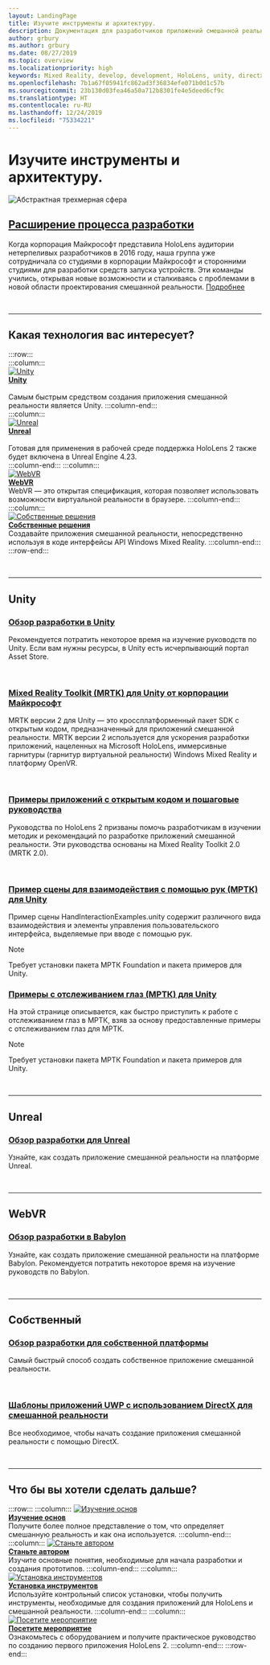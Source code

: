 ```yaml
---
layout: LandingPage
title: Изучите инструменты и архитектуру.
description: Документация для разработчиков приложений смешанной реальности для HoloLens и иммерсивных гарнитур.
author: grbury
ms.author: grbury
ms.date: 08/27/2019
ms.topic: overview
ms.localizationpriority: high
keywords: Mixed Reality, develop, development, HoloLens, unity, directx
ms.openlocfilehash: 7b1a67f05941fc862ad3f36834efe071b0d1c57b
ms.sourcegitcommit: 23b130d03fea46a50a712b8301fe4e5deed6cf9c
ms.translationtype: HT
ms.contentlocale: ru-RU
ms.lasthandoff: 12/24/2019
ms.locfileid: "75334221"
---
```

# <a name="learn-the-tools-and-architecture"></a>Изучите инструменты и архитектуру.

![Абстрактная трехмерная сфера](images/07_Development.png)

## <a name="expand-your-design-processcase-study-expanding-the-design-process-for-mixed-realitymd"></a>[Расширение процесса разработки](case-study-expanding-the-design-process-for-mixed-reality.md)

Когда корпорация Майкрософт представила HoloLens аудитории нетерпеливых разработчиков в 2016 году, наша группа уже сотрудничала со студиями в корпорации Майкрософт и сторонними студиями для разработки средств запуска устройств. Эти команды учились, открывая новые возможности и сталкиваясь с проблемами в новой области проектирования смешанной реальности. [Подробнее](case-study-expanding-the-design-process-for-mixed-reality.md)


<br>

---


## <a name="what-technology-path-are-you-interested-in"></a>Какая технология вас интересует? 


:::row:::   
    :::column:::    
       [![Unity](images/unity_logo.png)](development.md#unity)<br>
        **[Unity](development.md#unity)**<br>   
        Самым быстрым средством создания приложения смешанной реальности является Unity. 
    :::column-end:::    
    :::column:::    
        [![Unreal](images/Unreal_logo.png)](development.md#unreal)<br>
         **[Unreal](development.md#unreal)**<br>    
        Готовая для применения в рабочей среде поддержка HoloLens 2 также будет включена в Unreal Engine 4.23.    
    :::column-end:::
    :::column:::    
        [![WebVR](images/WebVR_logo.png)](development.md#webvr)<br>
        **[WebVR](development.md#webvr)**<br>
        WebVR — это открытая спецификация, которая позволяет использовать возможности виртуальной реальности в браузере. 
    :::column-end:::        
    :::column:::    
        [![Собственные решения](images/VisualStudio-small_logo.png)](development.md#native)<br>
        **[Собственные решения](development.md#native)**<br> 
        Создавайте приложения смешанной реальности, непосредственно используя в коде интерфейсы API Windows Mixed Reality. 
    :::column-end:::    
:::row-end:::

<br>

---

## <a name="unity"></a>Unity


### <a name="unity-development-overviewunity-development-overviewmd"></a>[Обзор разработки в Unity](unity-development-overview.md)
Рекомендуется потратить некоторое время на изучение руководств по Unity. Если вам нужны ресурсы, в Unity есть исчерпывающий портал Asset Store. 

<br>

### <a name="microsofts-mixed-reality-toolkit-mrtk-for-unitymrtk-getting-startedmd"></a>[Mixed Reality Toolkit (MRTK) для Unity от корпорации Майкрософт](mrtk-getting-started.md)
MRTK версии 2 для Unity — это кроссплатформенный пакет SDK с открытым кодом, предназначенный для приложений смешанной реальности. MRTK версии 2 используется для ускорения разработки приложений, нацеленных на Microsoft HoloLens, иммерсивные гарнитуры (гарнитур виртуальной реальности) Windows Mixed Reality и платформу OpenVR.

<br>

### <a name="open-source-sample-apps-and-step-by-step-tutorialstutorialsmd"></a>[Примеры приложений с открытым кодом и пошаговые руководства](tutorials.md)
Руководства по HoloLens 2 призваны помочь разработчикам в изучении методик и рекомендаций по разработке приложений смешанной реальности. Эти руководства основаны на Mixed Reality Toolkit 2.0 (MRTK 2.0).

<br>

### <a name="hand-interaction-examples-scene-mrtk-for-unityhttpsmicrosoftgithubiomixedrealitytoolkit-unitydocumentationgettingstartedwiththemrtkhtmlopen-and-run-the-handinteractionexamples-scene-in-editor"></a>[Пример сцены для взаимодействия с помощью рук (МРТК) для Unity](https://microsoft.github.io/MixedRealityToolkit-Unity/Documentation/GettingStartedWithTheMRTK.html#open-and-run-the-handinteractionexamples-scene-in-editor)
Пример сцены HandInteractionExamples.unity содержит различного вида взаимодействия и элементы управления пользовательского интерфейса, выделяемые при вводе с помощью рук.
>[!NOTE]
>Требует установки пакета МРТК Foundation и пакета примеров для Unity.

### <a name="eye-tracking-examples-mrtk-for-unityhttpsmicrosoftgithubiomixedrealitytoolkit-unitydocumentationeyetrackingeyetracking_examplesoverviewhtml"></a>[Примеры с отслеживанием глаз (МРТК) для Unity](https://microsoft.github.io/MixedRealityToolkit-Unity/Documentation/EyeTracking/EyeTracking_ExamplesOverview.html)
На этой странице описывается, как быстро приступить к работе с отслеживанием глаз в МРТК, взяв за основу предоставленные примеры с отслеживанием глаз для МРТК.
>[!NOTE]
>Требует установки пакета МРТК Foundation и пакета примеров для Unity.

<br>

---

## <a name="unreal"></a>Unreal

### <a name="unreal-development-overviewunreal-development-overviewmd"></a>[Обзор разработки для Unreal](unreal-development-overview.md)
Узнайте, как создать приложение смешанной реальности на платформе Unreal.

<br>

---

## <a name="webvr"></a>WebVR    

### <a name="babylon-development-overviewhttpsdocbabylonjscom"></a>[Обзор разработки в Babylon](https://doc.babylonjs.com/)  
Узнайте, как создать приложение смешанной реальности на платформе Babylon. Рекомендуется потратить некоторое время на изучение руководств по Babylon.

<br>

---

## <a name="native"></a>Собственный


### <a name="native-development-overviewdirectx-development-overviewmd"></a>[Обзор разработки для собственной платформы](directx-development-overview.md)
Самый быстрый способ создать собственное приложение смешанной реальности.

<br>

### <a name="directx-uwp-app-templates-for-mixed-realityhttpsmarketplacevisualstudiocomitemsitemnamewindowsmixedrealityteamwindowsmixedrealityapptemplatesvsix"></a>[Шаблоны приложений UWP с использованием DirectX для смешанной реальности](https://marketplace.visualstudio.com/items?itemName=WindowsMixedRealityteam.WindowsMixedRealityAppTemplatesVSIX)
Все необходимое, чтобы начать создание приложения смешанной реальности с помощью DirectX.

<br>

---


## <a name="what-would-you-like-to-do-next"></a>Что бы вы хотели сделать дальше?


:::row:::
    :::column:::
       [![Изучение основ](images/icon-lightbulb.png)](index.md#understand-the-basics)<br>
        **[Изучение основ](index.md#understand-the-basics)**<br>
        Получите более полное представление о том, что определяет смешанную реальность и как она используется.
    :::column-end:::
    :::column:::
        [![Станьте автором](images/icon-design.jpg)](design.md)<br>
         **[Станьте автором](design.md)**<br>
        Изучите основные понятия, необходимые для начала разработки и создания прототипов.
    :::column-end:::
    :::column:::
        [![Установка инструментов](images/icon-developer.jpg)](install-the-tools.md)<br>
         **[Установка инструментов](install-the-tools.md)**<br>
        Используйте контрольный список установки, чтобы получить инструменты, необходимые для создания приложений для HoloLens и смешанной реальности.
    :::column-end:::
    :::column:::
        [![Посетите мероприятие](images/icon-calendar.jpg)](sf-academy-events.md)<br>
         **[Посетите мероприятие](sf-academy-events.md)**<br>
        Ознакомьтесь с оборудованием и получите практическое руководство по созданию первого приложения HoloLens 2.
    :::column-end:::
:::row-end:::


<br>

<br>
